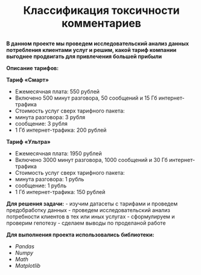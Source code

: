 # <p style="text-align: center;"> Классификация токсичности комментариев </p>

**В данном проекте мы проведем исследовательский анализ данных потребления клиентами услуг и решим, какой тариф компании выгоднее продвигать для привлечения большей прибыли**
    
**Описание тарифов:**

**Тариф «Смарт»**  
- Ежемесячная плата: 550 рублей  
- Включено 500 минут разговора, 50 сообщений и 15 Гб интернет-трафика  
- Стоимость услуг сверх тарифного пакета:  
- минута разговора: 3 рубля  
- сообщение: 3 рубля  
- 1 Гб интернет-трафика: 200 рублей 

**Тариф «Ультра»**
- Ежемесячная плата: 1950 рублей  
- Включено 3000 минут разговора, 1000 сообщений и 30 Гб интернет-трафика  
- Стоимость услуг сверх тарифного пакета:  
- минута разговора: 1 рубль  
- сообщение: 1 рубль  
- 1 Гб интернет-трафика: 150 рублей 

**Для решения задачи:** 
    - изучим датасеты с тарифами и проведем предобработку данных
    - проведем исследовательский анализ потребности клиентов в тех или иных услугах
    - сформулируем и проверим гепотезу
    - сделаем выводы по проделаной работе

**Для выполнения проекта использовались библиотеки:**  
- *Pandas*  
- *Numpy*    
- *Math*  
- *Matplotlib*


```python

```
